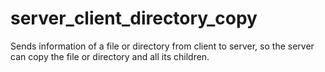 # server_client_directory_copy
Sends information of a file or directory from client to server, so the server can copy the file or directory and all its children.
